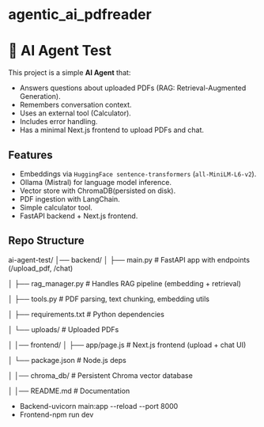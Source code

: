 ﻿# agentic_ai_pdfreader
# 📘 AI Agent Test

This project is a simple **AI Agent** that:
- Answers questions about uploaded PDFs (RAG: Retrieval-Augmented Generation).
- Remembers conversation context.
- Uses an external tool (Calculator).
- Includes error handling.
- Has a minimal Next.js frontend to upload PDFs and chat.

## Features
- Embeddings via `HuggingFace sentence-transformers` (`all-MiniLM-L6-v2`).
- Ollama (Mistral) for language model inference.
- Vector store with ChromaDB(persisted on disk).
- PDF ingestion with LangChain.
- Simple calculator tool.
- FastAPI backend + Next.js frontend.

## Repo Structure

ai-agent-test/
│── backend/
│   ├── main.py                                                     # FastAPI app with endpoints (/upload_pdf, /chat)

│   ├── rag_manager.py                                               # Handles RAG pipeline (embedding + retrieval)

│   ├── tools.py                                                        # PDF parsing, text chunking, embedding utils

│   ├── requirements.txt                                                       # Python dependencies

│   └── uploads/                                                                 # Uploaded PDFs

│
│── frontend/
│   ├── app/page.js                                                          # Next.js frontend (upload + chat UI)

│   └── package.json                                                               # Node.js deps

│
│── chroma_db/                                                                # Persistent Chroma vector database

│ 
│── README.md                                                                       # Documentation



 * Backend-uvicorn main:app --reload --port 8000
 * Frontend-npm run dev




